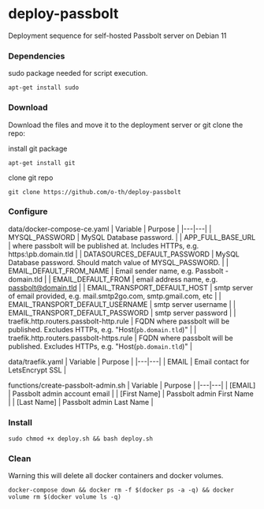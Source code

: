 # deploy-passbolt
Deployment sequence for self-hosted Passbolt server on Debian 11

### Dependencies
sudo package needed for script execution.
```
apt-get install sudo
```

### Download
Download the files and move it to the deployment server or git clone the repo:

install git package
```
apt-get install git
```

clone git repo
```
git clone https://github.com/o-th/deploy-passbolt
```

### Configure
data/docker-compose-ce.yaml
| Variable | Purpose |
|---|---|
| MYSQL_PASSWORD | MySQL Database password. |
| APP_FULL_BASE_URL | where passbolt will be published at. Includes HTTPs, e.g. https:\\pb.domain.tld |
| DATASOURCES_DEFAULT_PASSWORD | MySQL Database password. Should match value of MYSQL_PASSWORD. |
| EMAIL_DEFAULT_FROM_NAME | Email sender name, e.g. Passbolt - domain.tld |
| EMAIL_DEFAULT_FROM | email address name, e.g. passbolt@domain.tld |
| EMAIL_TRANSPORT_DEFAULT_HOST | smtp server of email provided, e.g. mail.smtp2go.com, smtp.gmail.com, etc |
| EMAIL_TRANSPORT_DEFAULT_USERNAME | smtp server username |
| EMAIL_TRANSPORT_DEFAULT_PASSWORD | smtp server password |
| traefik.http.routers.passbolt-http.rule | FQDN where passbolt will be published. Excludes HTTPs, e.g. "Host(`pb.domain.tld`)" |
| traefik.http.routers.passbolt-https.rule | FQDN where passbolt will be published. Excludes HTTPs, e.g. "Host(`pb.domain.tld`)" |

data/traefik.yaml
| Variable | Purpose |
|---|---|
| EMAIL | Email contact for LetsEncrypt SSL |

functions/create-passbolt-admin.sh
| Variable | Purpose |
|---|---|
| [EMAIL] | Passbolt admin account email |
| [First Name] | Passbolt admin First Name |
| [Last Name] | Passbolt admin Last Name |

### Install
```
sudo chmod +x deploy.sh && bash deploy.sh
```

### Clean
Warning this will delete all docker containers and docker volumes. 
```
docker-compose down && docker rm -f $(docker ps -a -q) && docker volume rm $(docker volume ls -q)
```
